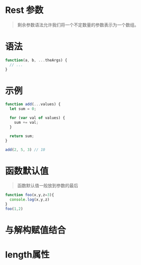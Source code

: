 # Rest 参数

> 剩余参数语法允许我们将一个不定数量的参数表示为一个数组。

# 语法
```javascript
function(a, b, ...theArgs) {
  // ...
}
```

# 示例
```javascript
function add(...values) {
  let sum = 0;

  for (var val of values) {
    sum += val;
  }

  return sum;
}

add(2, 5, 3) // 10
```

# 函数默认值

> 函数默认值一般放到参数的最后

```javascript
function foo(x,y,z=3){
  console.log(x,y,z)
}
foo(1,2)
```
# 与解构赋值结合

# length属性
